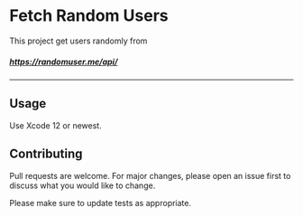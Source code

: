 # Fetch Random Users 

This project get users randomly from 


##### https://randomuser.me/api/ 
________



## Usage

Use Xcode 12 or newest.

## Contributing
Pull requests are welcome. For major changes, please open an issue first to discuss what you would like to change.

Please make sure to update tests as appropriate.
